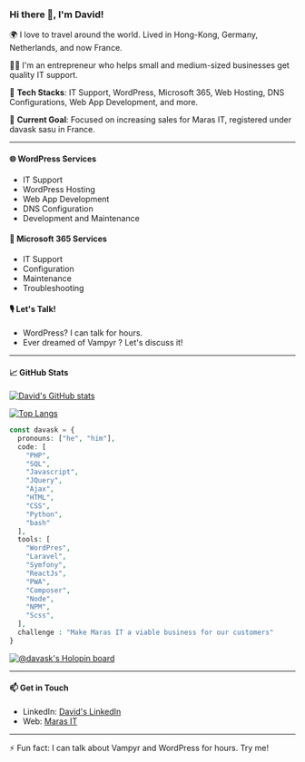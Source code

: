 ### Hi there 👋, I'm David!

🌍 I love to travel around the world. Lived in Hong-Kong, Germany, Netherlands, and now France.

👨‍💼 I'm an entrepreneur who helps small and medium-sized businesses get quality IT support.

🔨 **Tech Stacks**: IT Support, WordPress, Microsoft 365, Web Hosting, DNS Configurations, Web App Development, and more.

🎯 **Current Goal**: Focused on increasing sales for Maras IT, registered under davask sasu in France.

---

#### 🌐 WordPress Services
- IT Support
- WordPress Hosting
- Web App Development
- DNS Configuration
- Development and Maintenance

#### 💼 Microsoft 365 Services
- IT Support
- Configuration
- Maintenance
- Troubleshooting

#### 🎙️ Let's Talk!
- WordPress? I can talk for hours.
- Ever dreamed of Vampyr ? Let's discuss it!

---

#### 📈 GitHub Stats


[![David's GitHub stats](https://github-readme-stats.vercel.app/api?username=davask&theme=radical&show_icons=true&hide_border=true&count_private=true&show_owner=true&locale=en&include_all_commits=true)](https://github.com/anuraghazra/github-readme-stats)

[![Top Langs](https://github-readme-stats.vercel.app/api/top-langs/?username=davask&layout=compact&theme=radical&hide_border=true&locale=en)](https://github.com/davask/github-readme-stats)

```php
const davask = {
  pronouns: ["he", "him"],
  code: [
    "PHP",
    "SQL",
    "Javascript",
    "JQuery",
    "Ajax",
    "HTML",
    "CSS",
    "Python",
    "bash"
  ],
  tools: [
    "WordPres",
    "Laravel",
    "Symfony",
    "ReactJs",
    "PWA",
    "Composer",
    "Node",
    "NPM",
    "Scss",
  ],
  challenge : "Make Maras IT a viable business for our customers"
}
```

[![@davask's Holopin board](https://holopin.me/davask)](https://holopin.io/@davask)

---

#### 📫 Get in Touch

- LinkedIn: [David's LinkedIn](https://linkedin.com/in/davasq)
- Web: [Maras IT](https://www.maras-it.com/en/)

---

⚡ Fun fact: I can talk about Vampyr and WordPress for hours. Try me!

